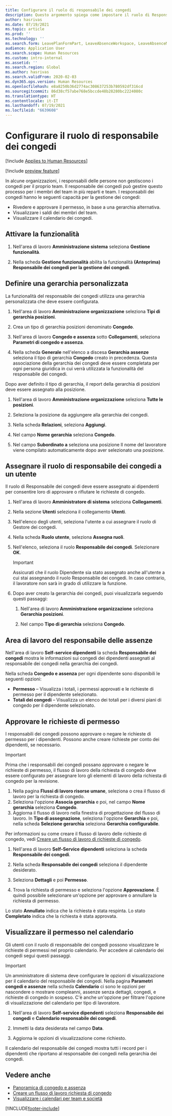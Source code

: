 ```yaml
---
title: Configurare il ruolo di responsabile dei congedi
description: Questo argomento spiega come impostare il ruolo di Responsabile dei congedi per la gestione dei congedi dei dipendenti.
author: hasrivas
ms.date: 07/19/2021
ms.topic: article
ms.prod: ''
ms.technology: ''
ms.search.form: LeavePlanFormPart, LeaveAbsenceWorkspace, LeaveAbsenceManager
audience: Application User
ms.search.scope: Human Resources
ms.custom: intro-internal
ms.assetid: ''
ms.search.region: Global
ms.author: hasrivas
ms.search.validFrom: 2020-02-03
ms.dyn365.ops.version: Human Resources
ms.openlocfilehash: e8a8250b36d2774ac308637253b780592df316cd
ms.sourcegitcommit: 86d38cf57abe768e5bccde48b28280bc2224080c
ms.translationtype: HT
ms.contentlocale: it-IT
ms.lasthandoff: 07/19/2021
ms.locfileid: "6639608"
---
```

# <a name="configure-the-absence-manager-role"></a>Configurare il ruolo di responsabile dei congedi

[!include [Applies to Human Resources](../includes/applies-to-hr.md)]

[!include [preview feature](./includes/preview-feature.md)]

In alcune organizzazioni, i responsabili delle persone non gestiscono i congedi per il proprio team. Il responsabile dei congedi può gestire questo processo per i membri del team in più reparti e team. I responsabili dei congedi hanno le seguenti capacità per la gestione dei congedi:

- Rivedere e approvare il permesso, in base a una gerarchia alternativa.
- Visualizzare i saldi dei membri del team.
- Visualizzare il calendario dei congedi.

## <a name="turn-on-the-feature"></a>Attivare la funzionalità

1. Nell'area di lavoro **Amministrazione sistema** seleziona **Gestione funzionalità**.

2. Nella scheda **Gestione funzionalità** abilita la funzionalità **(Anteprima) Responsabile dei congedi per la gestione dei congedi**.

## <a name="define-a-custom-hierarchy"></a>Definire una gerarchia personalizzata

La funzionalità del responsabile dei congedi utilizza una gerarchia personalizzata che deve essere configurata.

1. Nell'area di lavoro **Amministrazione organizzazione** seleziona **Tipi di gerarchia posizioni**.

2. Crea un tipo di gerarchia posizioni denominato **Congedo**.

3. Nell'area di lavoro **Congedo e assenza** sotto **Collegamenti**, seleziona **Parametri di congedo e assenza**.

4. Nella scheda **Generale** nell'elenco a discesa **Gerarchia assenze** seleziona il tipo di gerarchia **Congedo** creato in precedenza. Questa associazione della gerarchia dei congedi deve essere completata per ogni persona giuridica in cui verrà utilizzata la funzionalità del responsabile dei congedi.

Dopo aver definito il tipo di gerarchia, il report della gerarchia di posizioni deve essere assegnato alla posizione.

1. Nell'area di lavoro **Amministrazione organizzazione** seleziona **Tutte le posizioni**.

2. Seleziona la posizione da aggiungere alla gerarchia dei congedi.

3. Nella scheda **Relazioni**, seleziona **Aggiungi**.

4. Nel campo **Nome gerarchia** seleziona **Congedo**.

5. Nel campo **Subordinato a** seleziona una posizione Il nome del lavoratore viene compilato automaticamente dopo aver selezionato una posizione.

## <a name="assign-the-absence-manager-role-to-a-user"></a>Assegnare il ruolo di responsabile dei congedi a un utente

Il ruolo di Responsabile dei congedi deve essere assegnato ai dipendenti per consentire loro di approvare o rifiutare le richieste di congedo.

1. Nell'area di lavoro **Amministratore di sistema** seleziona **Collegamenti**.

2. Nella sezione **Utenti** seleziona il collegamento **Utenti**.

3. Nell'elenco degli utenti, seleziona l'utente a cui assegnare il ruolo di Gestore dei congedi.

4. Nella scheda **Ruolo utente**, seleziona **Assegna ruoli**.

5. Nell'elenco, seleziona il ruolo **Responsabile dei congedi**. Selezionare **OK**.

    > [!IMPORTANT]
    > Assicurati che il ruolo Dipendente sia stato assegnato anche all'utente a cui stai assegnando il ruolo Responsabile dei congedi. In caso contrario, il lavoratore non sarà in grado di utilizzare la funzione.

6. Dopo aver creato la gerarchia dei congedi, puoi visualizzarla seguendo questi passaggi:

    1. Nell'area di lavoro **Amministrazione organizzazione** seleziona **Gerarchia posizioni**.
    
    2. Nel campo **Tipo di gerarchia** seleziona **Congedo**.

## <a name="absence-manager-workspace"></a>Area di lavoro del responsabile delle assenze

Nell'area di lavoro **Self-service dipendenti** la scheda **Responsabile dei congedi** mostra le informazioni sui congedi dei dipendenti assegnati al responsabile dei congedi nella gerarchia dei congedi.

Nella scheda **Congedo e assenza** per ogni dipendente sono disponibili le seguenti opzioni:

- **Permesso** – Visualizza i totali, i permessi approvati e le richieste di permesso per il dipendente selezionato.
- **Totali dei congedi** – Visualizza un elenco dei totali per i diversi piani di congedo per il dipendente selezionato.

## <a name="approve-time-off-requests"></a>Approvare le richieste di permesso

I responsabili dei congedi possono approvare o negare le richieste di permesso per i dipendenti. Possono anche creare richieste per conto dei dipendenti, se necessario.

> [!IMPORTANT]
> Prima che i responsabili dei congedi possano approvare o negare le richieste di permesso, il flusso di lavoro della richiesta di congedo deve essere configurato per assegnare loro gli elementi di lavoro della richiesta di congedo per la revisione.
>
> 1. Nella pagina **Flussi di lavoro risorse umane**, seleziona o crea il flusso di lavoro per la richiesta di congedo.
> 2. Seleziona l'opzione **Associa gerarchia** e poi, nel campo **Nome gerarchia** seleziona **Congedo**.
> 3. Aggiorna il flusso di lavoro nella finestra di progettazione del flusso di lavoro. In **Tipo di assegnazione**, seleziona l'opzione **Gerarchia** e poi, nella scheda **Selezione gerarchia** seleziona **Gerarchia configurabile**.
>
> Per informazioni su come creare il flusso di lavoro delle richieste di congedo, vedi [Creare un flusso di lavoro di richieste di congedo](hr-leave-and-absence-workflow.md).

1. Nell'area di lavoro **Self-Service dipendenti** seleziona la scheda **Responsabile dei congedi**.

2. Nella scheda **Responsabile dei congedi** seleziona il dipendente desiderato.

3. Seleziona **Dettagli** e poi **Permesso**.

4. Trova la richiesta di permesso e seleziona l'opzione **Approvazione**. È quindi possibile selezionare un'opzione per approvare o annullare la richiesta di permesso.

Lo stato **Annullato** indica che la richiesta è stata respinta. Lo stato **Completato** indica che la richiesta è stata approvata.

## <a name="view-time-off-in-the-calendar"></a>Visualizzare il permesso nel calendario

Gli utenti con il ruolo di responsabile dei congedi possono visualizzare le richieste di permessi nel proprio calendario. Per accedere al calendario dei congedi segui questi passaggi.

> [!IMPORTANT]
> Un amministratore di sistema deve configurare le opzioni di visualizzazione per il calendario del responsabile dei congedi. Nella pagina **Parametri congedi e assenze** nella scheda **Calendario** ci sono le opzioni per nascondere o mostrare compleanni, assenze senza dettagli, congedi, e richieste di congedo in sospeso. C'è anche un'opzione per filtrare l'opzione di visualizzazione del calendario per tipo di lavoratore.

1. Nell'area di lavoro **Self-service dipendenti** seleziona **Responsabile dei congedi** e **Calendario responsabile dei congedi**.

2. Immetti la data desiderata nel campo **Data**.

3. Aggiorna le opzioni di visualizzazione come richiesto.

Il calendario del responsabile dei congedi mostra tutti i record per i dipendenti che riportano al responsabile dei congedi nella gerarchia dei congedi.

## <a name="see-also"></a>Vedere anche

- [Panoramica di congedo e assenza](hr-leave-and-absence-overview.md)
- [Creare un flusso di lavoro richiesta di congedo](hr-leave-and-absence-workflow.md)
- [Visualizzare i calendari per team e società](hr-employee-self-service-calendar.md)

[!INCLUDE[footer-include](../includes/footer-banner.md)]
